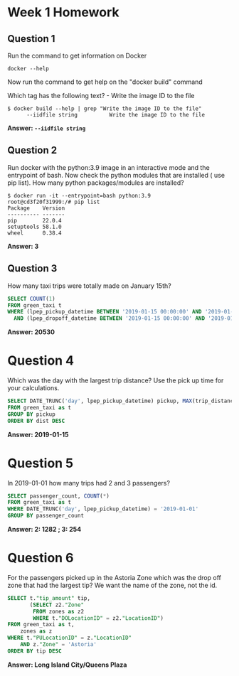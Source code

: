 # Week 1 Homework

## Question 1

Run the command to get information on Docker

`docker --help`

Now run the command to get help on the "docker build" command

Which tag has the following text? - Write the image ID to the file

``` 
$ docker build --help | grep "Write the image ID to the file"
      --iidfile string          Write the image ID to the file
```

**Answer: `--iidfile string`**

## Question 2

Run docker with the python:3.9 image in an interactive mode and the entrypoint of bash. Now check the python modules
that are installed ( use pip list). How many python packages/modules are installed?

```
$ docker run -it --entrypoint=bash python:3.9
root@cd3f20f31999:/# pip list
Package    Version
---------- -------
pip        22.0.4
setuptools 58.1.0
wheel      0.38.4
```

**Answer: 3**

## Question 3

How many taxi trips were totally made on January 15th?

```sql
SELECT COUNT(1)
FROM green_taxi t
WHERE (lpep_pickup_datetime BETWEEN '2019-01-15 00:00:00' AND '2019-01-15 23:59:59')
  AND (lpep_dropoff_datetime BETWEEN '2019-01-15 00:00:00' AND '2019-01-15 23:59:59')
```

**Answer: 20530**

# Question 4

Which was the day with the largest trip distance? Use the pick up time for your calculations.

```sql
SELECT DATE_TRUNC('day', lpep_pickup_datetime) pickup, MAX(trip_distance) dist
FROM green_taxi as t
GROUP BY pickup
ORDER BY dist DESC
```

**Answer: 2019-01-15**

# Question 5

In 2019-01-01 how many trips had 2 and 3 passengers?

```sql
SELECT passenger_count, COUNT(*)
FROM green_taxi as t
WHERE DATE_TRUNC('day', lpep_pickup_datetime) = '2019-01-01'
GROUP BY passenger_count
```

**Answer: 2: 1282 ; 3: 254**

# Question 6

For the passengers picked up in the Astoria Zone which was the drop off zone that had the largest tip? We want the name
of the zone, not the id.

```sql
SELECT t."tip_amount" tip,
       (SELECT z2."Zone"
        FROM zones as z2
        WHERE t."DOLocationID" = z2."LocationID")
FROM green_taxi as t,
    zones as z
WHERE t."PULocationID" = z."LocationID"
    AND z."Zone" = 'Astoria'
ORDER BY tip DESC
```

**Answer: Long Island City/Queens Plaza**
